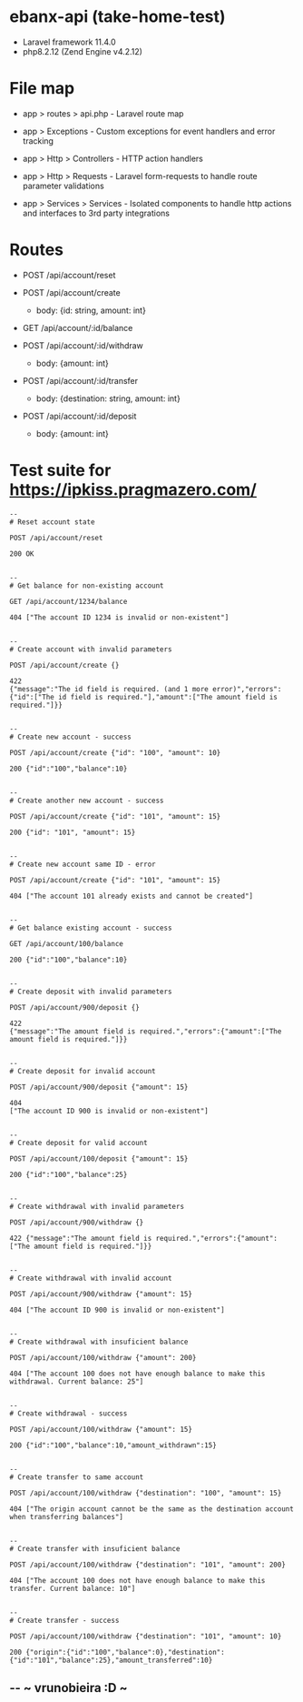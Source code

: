 # ebanx-api (take-home-test)

* Laravel framework 11.4.0
* php8.2.12 (Zend Engine v4.2.12)

# File map

* app > routes > api.php - Laravel route map

* app > Exceptions - Custom exceptions for event handlers and error tracking

* app > Http > Controllers - HTTP action handlers

* app > Http > Requests - Laravel form-requests to handle route parameter validations

* app > Services > Services - Isolated components to handle http actions and interfaces to 3rd party integrations

# Routes

* POST /api/account/reset

* POST /api/account/create
    - body: {id: string, amount: int}

* GET /api/account/:id/balance

* POST /api/account/:id/withdraw
    - body: {amount: int}

* POST /api/account/:id/transfer
    - body: {destination: string, amount: int}

* POST /api/account/:id/deposit
    - body: {amount: int}

# Test suite for https://ipkiss.pragmazero.com/

```
--
# Reset account state

POST /api/account/reset

200 OK


--
# Get balance for non-existing account

GET /api/account/1234/balance

404 ["The account ID 1234 is invalid or non-existent"]


--
# Create account with invalid parameters

POST /api/account/create {}

422 
{"message":"The id field is required. (and 1 more error)","errors":{"id":["The id field is required."],"amount":["The amount field is required."]}}


--
# Create new account - success

POST /api/account/create {"id": "100", "amount": 10}

200 {"id":"100","balance":10}


--
# Create another new account - success

POST /api/account/create {"id": "101", "amount": 15}

200 {"id": "101", "amount": 15}


--
# Create new account same ID - error

POST /api/account/create {"id": "101", "amount": 15}

404 ["The account 101 already exists and cannot be created"]


--
# Get balance existing account - success

GET /api/account/100/balance

200 {"id":"100","balance":10}


--
# Create deposit with invalid parameters

POST /api/account/900/deposit {}

422 
{"message":"The amount field is required.","errors":{"amount":["The amount field is required."]}}


--
# Create deposit for invalid account

POST /api/account/900/deposit {"amount": 15}

404 
["The account ID 900 is invalid or non-existent"]


--
# Create deposit for valid account

POST /api/account/100/deposit {"amount": 15}

200 {"id":"100","balance":25}


--
# Create withdrawal with invalid parameters

POST /api/account/900/withdraw {}

422 {"message":"The amount field is required.","errors":{"amount":["The amount field is required."]}}


--
# Create withdrawal with invalid account

POST /api/account/900/withdraw {"amount": 15}

404 ["The account ID 900 is invalid or non-existent"]


--
# Create withdrawal with insuficient balance

POST /api/account/100/withdraw {"amount": 200}

404 ["The account 100 does not have enough balance to make this withdrawal. Current balance: 25"]


--
# Create withdrawal - success

POST /api/account/100/withdraw {"amount": 15}

200 {"id":"100","balance":10,"amount_withdrawn":15}


--
# Create transfer to same account

POST /api/account/100/withdraw {"destination": "100", "amount": 15}

404 ["The origin account cannot be the same as the destination account when transferring balances"]


--
# Create transfer with insuficient balance

POST /api/account/100/withdraw {"destination": "101", "amount": 200}

404 ["The account 100 does not have enough balance to make this transfer. Current balance: 10"]


--
# Create transfer - success

POST /api/account/100/withdraw {"destination": "101", "amount": 10}

200 {"origin":{"id":"100","balance":0},"destination":{"id":"101","balance":25},"amount_transferred":10}

```

--
~ vrunobieira :D ~
--